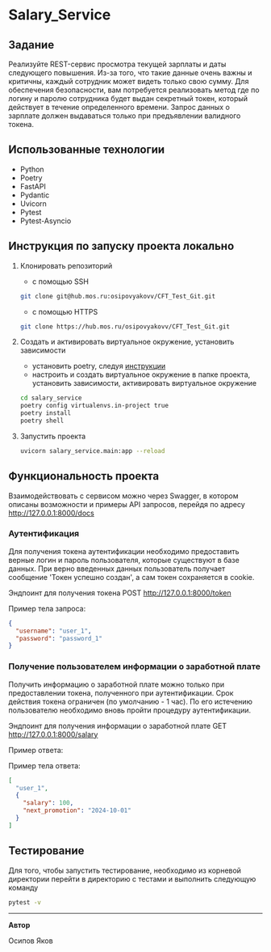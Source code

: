 # Salary_Service


## Задание

Реализуйте REST-сервис просмотра текущей зарплаты и даты следующего
повышения. Из-за того, что такие данные очень важны и критичны, каждый
сотрудник может видеть только свою сумму. Для обеспечения безопасности, вам
потребуется реализовать метод где по логину и паролю сотрудника будет выдан
секретный токен, который действует в течение определенного времени. Запрос
данных о зарплате должен выдаваться только при предъявлении валидного токена.

## Использованные технологии

- Python
- Poetry
- FastAPI
- Pydantic 
- Uvicorn
- Pytest
- Pytest-Asyncio


## Инструкция по запуску проекта локально

1. Клонировать репозиторий

    - с помощью SSH
    ```bash
    git clone git@hub.mos.ru:osipovyakovv/CFT_Test_Git.git
    ```
    - с помощью HTTPS
    ```bash
    git clone https://hub.mos.ru/osipovyakovv/CFT_Test_Git.git
    ```
2. Cоздать и активировать виртуальное окружение, установить зависимости


    - установить poetry, следуя [инструкции](https://python-poetry.org/docs/) 
    - настроить и создать виртуальное окружение в папке проекта, установить зависимости, активировать виртуальное окружение   
    ```bash
    cd salary_service
    poetry config virtualenvs.in-project true
    poetry install
    poetry shell

    ```
3. Запустить проекта

    ```bash
    uvicorn salary_service.main:app --reload
    ```

## Функциональность проекта 

Взаимодействовать с сервисом можно через Swagger, в котором описаны возможности и примеры API запросов, перейдя по адресу http://127.0.0.1:8000/docs

### Аутентификация

Для получения токена аутентификации необходимо предоставить верные логин и пароль пользователя, которые существуют в базе данных. При верно введенных данных пользователь получает сообщение 'Токен успешно создан', а сам токен сохраняется в cookie.

Эндпоинт для получения токена
POST http://127.0.0.1:8000/token

Пример тела запроса:
```json
{
  "username": "user_1",
  "password": "password_1"
}
```

### Получение пользователем информации о заработной плате 

Получить информацию о заработной плате можно только при предоставлении токена, полученного при аутентификации. Срок действия токена ограничен (по умолчанию - 1 час). По его истечению пользователю необходимо вновь пройти процедуру аутентификации. 

Эндпоинт для получения информации о заработной плате
GET http://127.0.0.1:8000/salary

Пример ответа:

Пример тела ответа:
```json
[
  "user_1",
  {
    "salary": 100,
    "next_promotion": "2024-10-01"
  }
]

```
## Тестирование

Для того, чтобы запустить тестирование, необходимо из корневой директории перейти в директорию с тестами и выполнить следующую команду


```bash
pytest -v

```

---

**Автор**

Осипов Яков